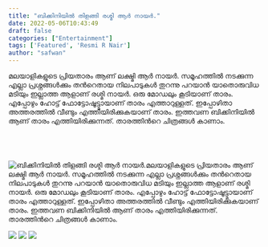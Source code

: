 ```yaml
---
title: "ബിക്കിനിയിൽ തിളങ്ങി രശ്മി ആർ നായർ."
date: 2022-05-06T10:43:49
draft: false
categories: ["Entertainment"]
tags: ['Featured', 'Resmi R Nair']
author: "safwan"
---
```


<!-- wp:paragraph -->
<p>മലയാളികളുടെ പ്രിയതാരം ആണ് ലക്ഷ്മി ആർ നായർ. സമൂഹത്തിൽ നടക്കുന്ന എല്ലാ പ്രശ്നങ്ങൾക്കും തൻറെതായ നിലപാടുകൾ തുറന്നു പറയാൻ യാതൊരുവിധ മടിയും ഇല്ലാത്ത ആളാണ് രശ്മി നായർ. ഒരു മോഡലും കൂടിയാണ് താരം. എപ്പോഴും ഹോട്ട്  ഫോട്ടോഷൂട്ട്മായാണ് താരം എത്താറുള്ളത്. ഇപ്പോഴിതാ അത്തരത്തിൽ വീണ്ടും എത്തിയിരിക്കുകയാണ് താരം. ഇത്തവണ ബിക്കിനിയിൽ ആണ് താരം എത്തിയിരിക്കുന്നത്. താരത്തിൻറെ ചിത്രങ്ങൾ കാണാം.</p>
<!-- /wp:paragraph -->

<!-- wp:image {"id":333120,"sizeSlug":"large"} -->
<figure class="wp-block-image size-large"><img src="https://cdn.boolokam.com/articles/2022/05/279849892_160548543052826_8563912296567866445_n-1024x1024.jpg" alt="" class="wp-image-333120"/></figure>
<!-- /wp:image -->

<!-- wp:image {"id":333122} -->
<figure class="wp-block-image"><img src="https://cdn.boolokam.com/articles/2022/05/279755158_127293489908202_5721393316126375769_n.jpg" alt="" class="wp-image-333122"/></figure>
<!-- /wp:image -->

<!-- wp:image {"id":333123,"sizeSlug":"large","linkDestination":"none"} -->
<figure class="wp-block-image size-large"><img src="https://cdn.boolokam.com/articles/2022/05/image_editor_output_image549130101-1651833755828-1024x769.jpg" alt="" class="wp-image-333123"/></figure>
<!-- /wp:image -->

<!-- wp:image {"id":333119} -->
<figure class="wp-block-image"><img src="https://cdn.boolokam.com/articles/2022/05/278277471_511524483680868_1811185476016910552_n.jpg" alt="" class="wp-image-333119"/></figure>
<!-- /wp:image -->


![ബിക്കിനിയിൽ തിളങ്ങി രശ്മി ആർ നായർ.](https://cdn.boolokam.com/articles/2022/05/279849892_160548543052826_8563912296567866445_n-1024x1024.jpg)മലയാളികളുടെ പ്രിയതാരം ആണ് ലക്ഷ്മി ആർ നായർ. സമൂഹത്തിൽ നടക്കുന്ന എല്ലാ പ്രശ്നങ്ങൾക്കും തൻറെതായ നിലപാടുകൾ തുറന്നു പറയാൻ യാതൊരുവിധ മടിയും ഇല്ലാത്ത ആളാണ് രശ്മി നായർ. ഒരു മോഡലും കൂടിയാണ് താരം. എപ്പോഴും ഹോട്ട് ഫോട്ടോഷൂട്ട്മായാണ് താരം എത്താറുള്ളത്. ഇപ്പോഴിതാ അത്തരത്തിൽ വീണ്ടും എത്തിയിരിക്കുകയാണ് താരം. ഇത്തവണ ബിക്കിനിയിൽ ആണ് താരം എത്തിയിരിക്കുന്നത്. താരത്തിൻറെ ചിത്രങ്ങൾ കാണാം.

![](https://cdn.boolokam.com/articles/2022/05/279755158_127293489908202_5721393316126375769_n.jpg) ![](https://cdn.boolokam.com/articles/2022/05/image_editor_output_image549130101-1651833755828-1024x769.jpg) ![](https://cdn.boolokam.com/articles/2022/05/278277471_511524483680868_1811185476016910552_n.jpg)

